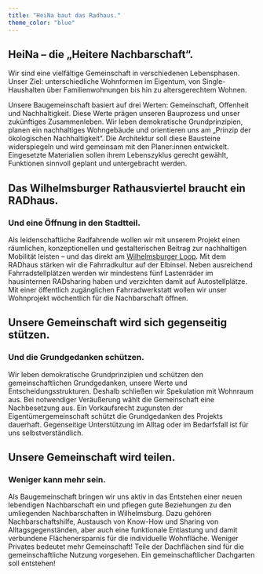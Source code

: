 ```yaml
---
title: "HeiNa baut das Radhaus."
theme_color: "blue"
---
```


## HeiNa – die „Heitere Nachbarschaft“.

Wir sind eine vielfältige Gemeinschaft in verschiedenen Lebensphasen.
Unser Ziel: unterschiedliche Wohnformen im Eigentum, von Single-Haushalten über Familienwohnungen bis hin zu altersgerechtem Wohnen. 

Unsere Baugemeinschaft basiert auf drei Werten: Gemeinschaft, Offenheit und Nachhaltigkeit.
Diese Werte prägen unseren Bauprozess und unser zukünftiges Zusammenleben.
Wir leben demokratische Grundprinzipien, planen ein nachhaltiges Wohngebäude und orientieren
uns am „Prinzip der ökologischen Nachhaltigkeit“. Die Architektur soll diese Bausteine widerspiegeln
und wird gemeinsam mit den Planer:innen entwickelt. Eingesetzte Materialien sollen ihrem Lebenszyklus gerecht
gewählt, Funktionen sinnvoll geplant und untergebracht werden.

## Das Wilhelmsburger Rathausviertel braucht ein RADhaus.

### Und eine Öffnung in den Stadtteil.

Als leidenschaftliche Radfahrende wollen wir mit unserem Projekt einen räumlichen, konzeptionellen und gestalterischen Beitrag
zur nachhaltigen Mobilität leisten – und das direkt am
[Wilhelmsburger Loop](https://www.hamburg.de/politik-und-verwaltung/bezirke/mitte/themen/planen-bauen-wohnen/verkehr/loop-67416).
Mit dem RADhaus stärken wir die Fahrradkultur auf der Elbinsel. Neben ausreichend Fahrradstellplätzen werden wir mindestens fünf
Lastenräder im hausinternen RADsharing haben und verzichten damit auf Autostellplätze. Mit einer öffentlich zugänglichen Fahrradwerkstatt
wollen wir unser Wohnprojekt wöchentlich für die Nachbarschaft öffnen.

## Unsere Gemeinschaft wird sich gegenseitig stützen. 

### Und die Grundgedanken schützen.

Wir leben demokratische Grundprinzipien und schützen den gemeinschaftlichen Grundgedanken, unsere Werte und Entscheidungsstrukturen.
Deshalb schließen wir Spekulation mit Wohnraum aus. Bei notwendiger Veräußerung wählt die Gemeinschaft eine Nachbesetzung aus.
Ein Vorkaufsrecht zugunsten der Eigentümergemeinschaft schützt die Grundgedanken des Projekts dauerhaft. Gegenseitige Unterstützung
im Alltag oder im Bedarfsfall ist für uns selbstverständlich.

## Unsere Gemeinschaft wird teilen. 

### Weniger kann mehr sein.

Als Baugemeinschaft bringen wir uns aktiv in das Entstehen einer neuen lebendigen Nachbarschaft ein und pflegen gute Beziehungen
zu den umliegenden Nachbarschaften in Wilhelmsburg. Dazu gehören Nachbarschaftshilfe, Austausch von Know-How und Sharing von
Alltagsgegenständen, aber auch eine funktionale Entlastung und damit verbundene Flächenersparnis für die individuelle Wohnfläche.
Weniger Privates bedeutet mehr Gemeinschaft! 
Teile der Dachflächen sind für die gemeinschaftliche Nutzung vorgesehen. Ein gemeinschaftlicher Dachgarten soll entstehen!

